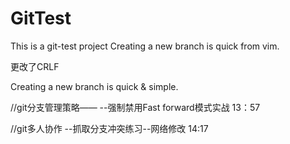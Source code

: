 # GitTest

This is a git-test project
Creating a new branch is quick from vim.

更改了CRLF

Creating a new branch is quick & simple.


//git分支管理策略——
	--强制禁用Fast forward模式实战	13：57

//git多人协作
	 --抓取分支冲突练习--网络修改	14:17
	 
